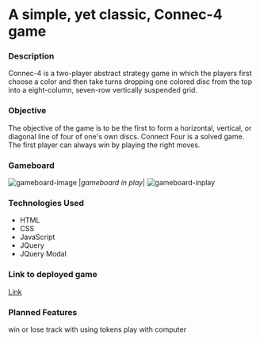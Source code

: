 # A simple, yet classic, Connec-4 game 

### Description
Connec-4 is a two-player abstract strategy game in which the players first choose a color and then take turns dropping one colored disc from the top into a eight-column, seven-row vertically suspended grid.
### Objective
The objective of the game is to be the first to form a horizontal, vertical, or diagonal line of four of one's own discs. Connect Four is a solved game. The first player can always win by playing the right moves.
### Gameboard
![gameboard-image](https://user-images.githubusercontent.com/47447266/55832927-75a32d80-5acb-11e9-9d4a-9c630837314d.jpg)
|*gameboard in play*|
![gameboard-inplay](https://user-images.githubusercontent.com/47447266/55833625-d4b57200-5acc-11e9-9702-d8ee6023a9a0.jpg)
### Technologies Used
* HTML
* CSS
* JavaScript
* JQuery
* JQuery Modal
### Link to deployed game 
[Link](https://aburmesedev.github.io/connec-4/)
### Planned Features
win or lose track with using tokens
play with computer
